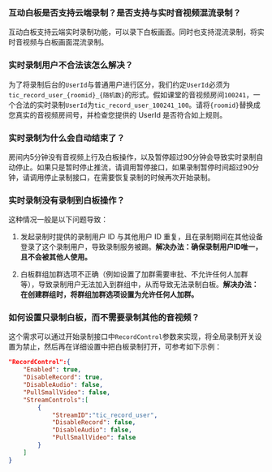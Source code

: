 ### 互动白板是否支持云端录制？是否支持与实时音视频混流录制？
互动白板支持云端实时录制功能，可以录下白板画面。同时也支持混流录制，将实时音视频与白板画面混流录制。

### 实时录制用户不合法该怎么解决？
为了将录制后台的`UserId`与普通用户进行区分，我们约定`UserId`必须为`tic_record_user_{roomid}_{随机数}`的形式。假如课堂的音视频房间`100241`，一个合法的实时录制`UserId`为`tic_record_user_100241_100`。请将`{roomid}`替换成您真实的音视频房间号，并检查您提供的 UserId 是否符合如上规则。

### 实时录制为什么会自动结束了？
房间内5分钟没有音视频上行及白板操作，以及暂停超过90分钟会导致实时录制自动停止。如果只是暂时停止推流，请调用暂停接口，如果录制暂停时间超过90分钟，请调用停止录制接口，在需要恢复录制的时候再次开始录制。

### 实时录制没有录制到白板操作？

这种情况一般是以下问题导致：

1. 发起录制时提供的录制用户 ID 与其他用户 ID 重复，且在录制期间在其他设备登录了这个录制用户，导致录制服务被踢。**解决办法：确保录制用户ID唯一，且不会被其他人使用。**

2. 白板群组加群选项不正确（例如设置了加群需要审批、不允许任何人加群等），导致录制用户无法加入到群组中，从而导致无法录制白板。**解决办法：在创建群组时，将群组加群选项设置为允许任何人加群。**

### 如何设置只录制白板，而不需要录制其他的音视频？

这个需求可以通过开始录制接口中`RecordControl`参数来实现，将全局录制开关设置为禁止，然后再在详细设置中把白板录制打开，可参考如下示例：

```json
"RecordControl":{
    "Enabled": true,
    "DisableRecord": true,
    "DisableAudio": false,
    "PullSmallVideo": false,
    "StreamControls":[
        {
            "StreamID":"tic_record_user",
            "DisableRecord": false,
            "DisableAudio": false,
            "PullSmallVideo": false
        }
    ]
}
```